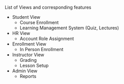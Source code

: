 List of Views and corresponding features

- Student View
    - Course Enrollment
    - Learning Management System (Quiz, Lectures)
- HR View
    - Account Role Assignment
- Enrollment View
    - In Person Enrollment
- Instructor View
    - Grading
    - Lesson Setup
- Admin View
    - Reports